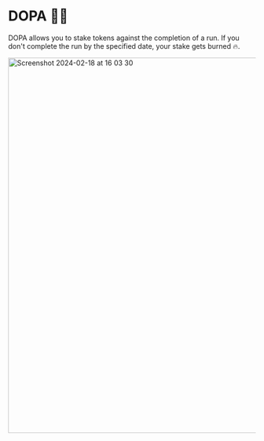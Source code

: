 # DOPA 👟🏃

DOPA allows you to stake tokens against the completion of a run. If you don't complete the run by the specified date, your stake gets burned 🔥.

<img width="764" alt="Screenshot 2024-02-18 at 16 03 30" src="https://github.com/sethhowes/commitment-dapp/assets/71157822/a151d13b-f717-4c15-a329-78a219ba1f89">
